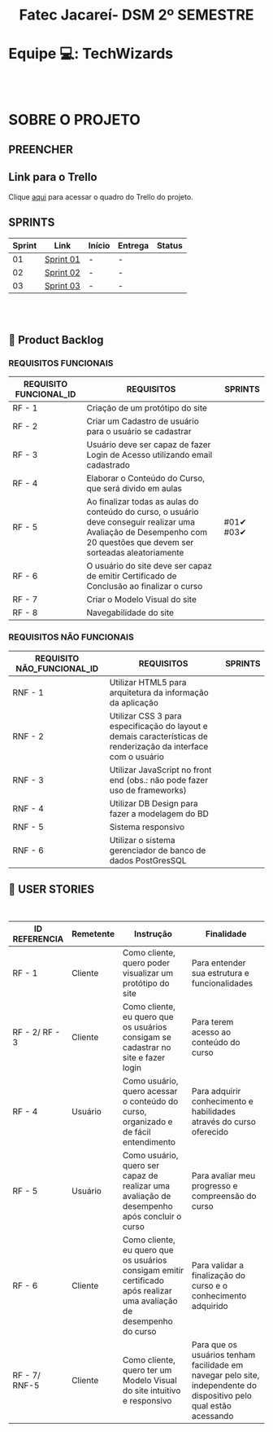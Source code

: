 <h1 align="center">Fatec Jacareí- DSM 2º SEMESTRE</h1>

# <p>Equipe 💻: TechWizards </p>
<br>

# SOBRE O PROJETO 
## <p align="justify"> PREENCHER </p>

## Link para o Trello

Clique [aqui](https://trello.com/invite/areadetrabalho41629874/ATTI6097fd5342bd7c33ed4d303ae13e59dcD299B0C7) para acessar o quadro do Trello do projeto.

## SPRINTS

| Sprint | Link        | Início      | Entrega     | Status |
|--------|-------------|-------------|-------------|--------|
| 01     | [Sprint 01](#sprint-1) | -  | -  |      |
| 02     | [Sprint 02](#sprint-2) | -  | -  |      |
| 03     | [Sprint 03](#sprint-3) | -  | -  |      |

<br>

<span id="backlog">

<br>

## :page_with_curl: Product Backlog

### REQUISITOS FUNCIONAIS

| REQUISITO FUNCIONAL_ID | REQUISITOS                                                                                                 | SPRINTS |
|------------------------|------------------------------------------------------------------------------------------------------------|---------|
| RF - 1                 | Criação de um protótipo do site                                                                            |   |
| RF - 2                 | Criar um Cadastro de usuário para o usuário se cadastrar                                                   |   |
| RF - 3                 | Usuário deve ser capaz de fazer Login de Acesso utilizando email cadastrado                                |   |
| RF - 4                 | Elaborar o Conteúdo do Curso, que será divido em aulas                                                     |   |
| RF - 5                 | Ao finalizar todas as aulas do conteúdo do curso, o usuário deve conseguir realizar uma Avaliação de Desempenho com 20 questões que devem ser sorteadas aleatoriamente | #01✔ #03✔ |
| RF - 6                 | O usuário do site deve ser capaz de emitir Certificado de Conclusão ao finalizar o curso                   |  |
| RF - 7                 | Criar o Modelo Visual do site                                                                              |  |
| RF - 8                 | Navegabilidade do site                                                                                     |  |

### REQUISITOS NÃO FUNCIONAIS

| REQUISITO NÃO_FUNCIONAL_ID | REQUISITOS                                                                                          | SPRINTS     |
|----------------------------|-----------------------------------------------------------------------------------------------------|-------------|
| RNF - 1                    | Utilizar HTML5 para arquitetura da informação da aplicação                                          |    |
| RNF - 2                    | Utilizar CSS 3 para especificação do layout e demais características de renderização da interface com o usuário |    |
| RNF - 3                    | Utilizar JavaScript no front end (obs.: não pode fazer uso de frameworks)                           |    |
| RNF - 4                    | Utilizar DB Design para fazer a modelagem do BD                                                     |    |
| RNF - 5                    | Sistema responsivo                                                                                  |    |
| RNF - 6                    | Utilizar o sistema gerenciador de banco de dados PostGresSQL                                        |    |


## :page_with_curl: USER STORIES

<br>

| ID REFERENCIA | Remetente | Instrução | Finalidade | 
|---------------|-----------|-----------|------------|
| RF - 1        | Cliente   | Como cliente, quero poder visualizar um protótipo do site | Para entender sua estrutura e funcionalidades |   
| RF - 2/ RF - 3| Cliente   | Como cliente, eu quero que os usuários consigam se cadastrar no site e fazer login | Para terem acesso ao conteúdo do curso |   
| RF - 4        | Usuário   | Como usuário, quero acessar o conteúdo do curso, organizado e de fácil entendimento | Para adquirir conhecimento e habilidades através do curso oferecido |   
| RF - 5        | Usuário   | Como usuário, quero ser capaz de realizar uma avaliação de desempenho após concluir o curso | Para avaliar meu progresso e compreensão do curso |  
| RF - 6        | Cliente   | Como cliente, eu quero que os usuários consigam emitir certificado após realizar uma avaliação de desempenho do curso | Para validar a finalização do curso e o conhecimento adquirido |   
| RF - 7/ RNF-5 | Cliente   | Como cliente, quero ter um Modelo Visual do site intuitivo e responsivo | Para que os usuários tenham facilidade em navegar pelo site, independente do dispositivo pelo qual estão acessando  |   

<br>
